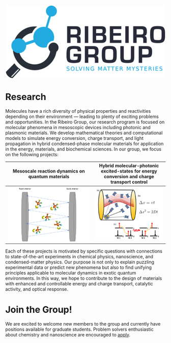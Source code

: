 <p align="center"><a href="https://ribeiro.emorychem.science/">
<img src="https://github.com/RibeiroGroup/.github/blob/main/assets/full.png" alt="Logo" width=500>
</a></p>


# Research

Molecules have a rich diversity of physical properties and reactivities depending on their environment — leading to plenty of exciting problems and opportunities. In the Ribeiro Group, our research program is focused on molecular phenomena in mesoscopic devices including photonic and plasmonic materials. We develop mathematical theories and computational models to simulate energy conversion, charge transport, and light propagation in hybrid condensed-phase molecular materials for application in the energy, materials, and biochemical sciences. In our group, we focus on the following projects:



| Mesoscale reaction dynamics on quantum materials | Hybrid molecular-photonic excited-states for energy conversion and charge transport control |
|:--:|:--:|
|<img src="https://github.com/RibeiroGroup/.github/blob/main/assets/img1.png"> | <img src="https://github.com/RibeiroGroup/.github/blob/main/assets/img2.png">|

Each of these projects is motivated by specific questions with connections to state-of-the-art experiments in chemical physics, nanoscience, and condensed-matter physics. Our purpose is not only to explain puzzling experimental data or predict new phenomena but also to find unifying principles applicable to molecular dynamics in exotic quantum environments. In this way, we hope to contribute to the design of materials with enhanced and controllable energy and charge transport, catalytic activity, and optical response.

# Join the Group!

We are excited to welcome new members to the group and currently have positions available for graduate students. Problem solvers enthusiastic about chemistry and nanoscience are encouraged to [apply](http://chemistry.emory.edu/home/graduate/apply.html).
